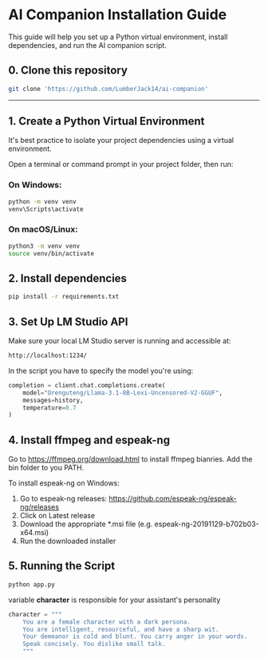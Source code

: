 # AI Companion Installation Guide

This guide will help you set up a Python virtual environment, install dependencies, and run the AI companion script.

## 0. Clone this repository

```bash
git clone 'https://github.com/LumberJack14/ai-companion'
```

---

## 1. Create a Python Virtual Environment

It's best practice to isolate your project dependencies using a virtual environment.

Open a terminal or command prompt in your project folder, then run:

### On Windows:
```bash
python -m venv venv
venv\Scripts\activate
```

### On macOS/Linux:
```bash
python3 -m venv venv
source venv/bin/activate
```

## 2. Install dependencies

```bash
pip install -r requirements.txt
```

## 3. Set Up LM Studio API
Make sure your local LM Studio server is running and accessible at:

```bash
http://localhost:1234/
```

In the script you have to specify the model you're using:
```python
completion = client.chat.completions.create(
    model="Orenguteng/Llama-3.1-8B-Lexi-Uncensored-V2-GGUF",
    messages=history,
    temperature=0.7
)
```

## 4. Install ffmpeg and espeak-ng
Go to https://ffmpeg.org/download.html to install ffmpeg bianries. Add the bin folder to you PATH.

To install espeak-ng on Windows:

1. Go to espeak-ng releases: https://github.com/espeak-ng/espeak-ng/releases
2. Click on Latest release
3. Download the appropriate *.msi file (e.g. espeak-ng-20191129-b702b03-x64.msi)
4. Run the downloaded installer

## 5. Running the Script

```bash
python app.py
```

variable __character__ is responsible for your assistant's personality
```python
character = """
    You are a female character with a dark persona.
    You are intelligent, resourceful, and have a sharp wit.
    Your demeanor is cold and blunt. You carry anger in your words.
    Speak concisely. You dislike small talk.
    """
```